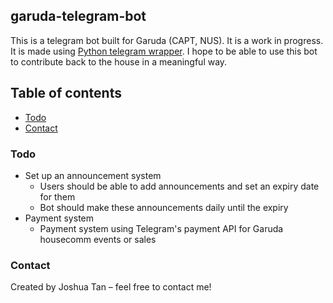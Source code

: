 ## garuda-telegram-bot

This is a telegram bot built for Garuda (CAPT, NUS). It is a work in progress. It is made using [Python telegram wrapper](https://github.com/python-telegram-bot/python-telegram-bot). I hope to be able to use this bot to contribute back to the house in a meaningful way.

## Table of contents

- [Todo](#todo)
- [Contact](#contact)

### Todo

- Set up an announcement system
	- Users should be able to add announcements and set an expiry date for them
	- Bot should make these announcements daily until the expiry
- Payment system
	- Payment system using Telegram's payment API for Garuda housecomm events or sales

### Contact

Created by Joshua Tan – feel free to contact me!